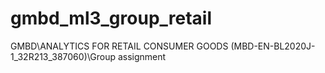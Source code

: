 # gmbd_ml3_group_retail
GMBD\ANALYTICS FOR RETAIL CONSUMER GOODS (MBD-EN-BL2020J-1_32R213_387060)\Group assignment
